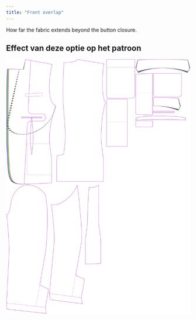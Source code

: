 ```yaml
---
title: "Front overlap"
---
```


How far the fabric extends beyond the button closure.

## Effect van deze optie op het patroon

![This image shows the effect of this option by superimposing several variants that have a different value for this option](jaeger_frontoverlap_sample.svg "Effect of this option on the pattern")

